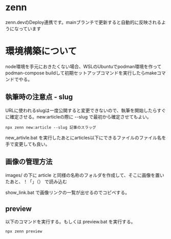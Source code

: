 # zenn

zenn.devのDeploy連携です。mainブランチで更新すると自動的に反映されるようになっています

# 環境構築について
node環境を手元におきたくない場合、WSLのUbuntuでpodman環境を作ってpodman-compose buildして初期セットアップコマンドを実行したらmakeコマンドでやる。

## 執筆時の注意点 - slug

URLに使われるslugは一度公開すると変更できないので、執筆を開始したらすぐに確定させる。new:articleの際に --slug で最初から確定させてもよい。

```
npx zenn new:article --slug 記事のスラッグ
```

new_artivle.bat を実行したあとにarticles以下にできるファイルのファイル名を手で変更しても良い。

## 画像の管理方法

images/ の下に article と同様の名称のフォルダを作成して、そこに画像を置いたあと、！「」（） で読み込む

show_link.bat で画像リンクの一覧が出せるのでコピペする。

## preview

以下のコマンドを実行する。もしくは preview.bat を実行する。

```
npx zenn preview
```

